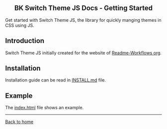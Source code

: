 <h2 align="center">BK Switch Theme JS Docs - Getting Started</h2>

Get started with Switch Theme JS, the library for quickly manging themes in CSS using JS.

## Introduction
Switch Theme JS initially created for the website of [Readme-Workflows org](https://Readme-Workflows).

## Installation
Installation guide can be read in [INSTALL.md](INSTALL.md) file.

## Example
The [index.html](https://github.com/PuneetGopinath/switch-theme-js/blob/gh-pages/index.html) file shows an example.

---------------------------------------------------------------------

[Back to home](README.md)
